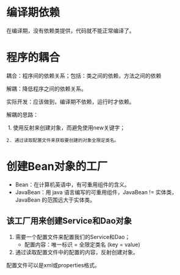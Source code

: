 # 编译期依赖

在编译期，没有依赖类提供，代码就不能正常编译了。

# 程序的耦合

耦合：程序间的依赖关系；包括：类之间的依赖，方法之间的依赖

解耦：降低程序之间的依赖关系。

实际开发：应该做到，编译期不依赖，运行时才依赖。

解耦的思路：

​	1. 使用反射来创建对象，而避免使用new关键字；

 	2. 通过读取配置文件来获取要创建的对象全限定类名。

# 创建Bean对象的工厂

- Bean：在计算机英语中，有可重用组件的含义。
- JavaBean：用 java 语言编写的可重用组件，JavaBean != 实体类，JavaBean 的范围远大于实体类。

## 该工厂用来创建Service和Dao对象

1. 需要一个配置文件来配置我们的Service和Dao；
   - 配置内容：唯一标识 = 全限定类名 (key = value)
2. 通过读取配置文件中的配置的内容，反射创建对象。

配置文件可以是xml或properties格式。